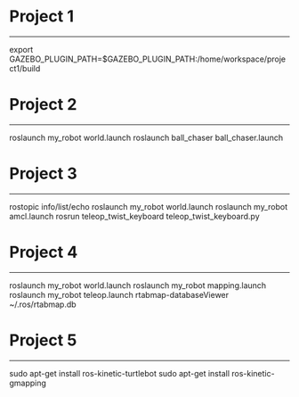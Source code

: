 # Project 1
---
export GAZEBO_PLUGIN_PATH=$GAZEBO_PLUGIN_PATH:/home/workspace/project1/build

# Project 2
---
roslaunch my_robot world.launch
roslaunch ball_chaser ball_chaser.launch

# Project 3
---
rostopic info/list/echo
roslaunch my_robot world.launch
roslaunch my_robot amcl.launch
rosrun teleop_twist_keyboard teleop_twist_keyboard.py

# Project 4
---
roslaunch my_robot world.launch
roslaunch my_robot mapping.launch
roslaunch my_robot teleop.launch
rtabmap-databaseViewer ~/.ros/rtabmap.db

# Project 5
---
sudo apt-get install ros-kinetic-turtlebot
sudo apt-get install ros-kinetic-gmapping
